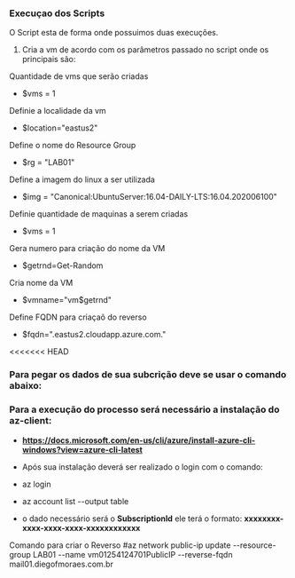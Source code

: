 ### Execuçao dos Scripts

O Script esta de forma onde possuimos duas execuções.

1. Cria a vm de acordo com os parâmetros passado no script onde os principais são:

Quantidade de vms que serão criadas


* $vms = 1



Definie a localidade da vm


* $location="eastus2"

Define o nome do Resource Group


* $rg = "LAB01"


Define a imagem do linux a ser utilizada
* $img = "Canonical:UbuntuServer:16.04-DAILY-LTS:16.04.202006100"


Definie quantidade de maquinas a serem criadas


* $vms = 1


Gera numero para criação do nome da VM


* $getrnd=Get-Random


Cria nome da VM


* $vmname="vm$getrnd"


Define FQDN para criaçaõ do reverso


* $fqdn=".eastus2.cloudapp.azure.com."

<<<<<<< HEAD


### Para pegar os dados de sua subcrição deve se usar o comando abaixo:
### Para a execução do processo será necessário a instalação do az-client: 

* **https://docs.microsoft.com/en-us/cli/azure/install-azure-cli-windows?view=azure-cli-latest**

* Após sua instalação deverá ser realizado o login com o comando:

* az login

* az account list --output table

* o dado necessário será o **SubscriptionId** ele terá o formato: **xxxxxxxx-xxxx-xxxx-xxxx-xxxxxxxxxxxx**

Comando para criar o Reverso
#az network public-ip update --resource-group LAB01 --name vm01254124701PublicIP --reverse-fqdn mail01.diegofmoraes.com.br
